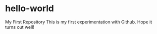 # hello-world
My First Repository
This is my first experimentation with Github. Hope it turns out well!
